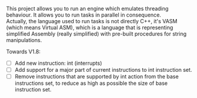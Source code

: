 This project allows you to run an engine which emulates threading behaviour. It allows you to run tasks in parallel in consequence.  
Actually, the language used to run tasks is not directly C++, it's VASM (which means Virtual ASM), which is a language that is representing
simplified Assembly (really simplified) with pre-built procedures for string manipulations.

Towards V1.8:
- [ ] Add new instruction: int (interrupts)
- [ ] Add support for a major part of current instructions to int instruction set.
- [ ] Remove instructions that are supported by int action from the base instructions set, to reduce as high as possible the size of base instruction set.
